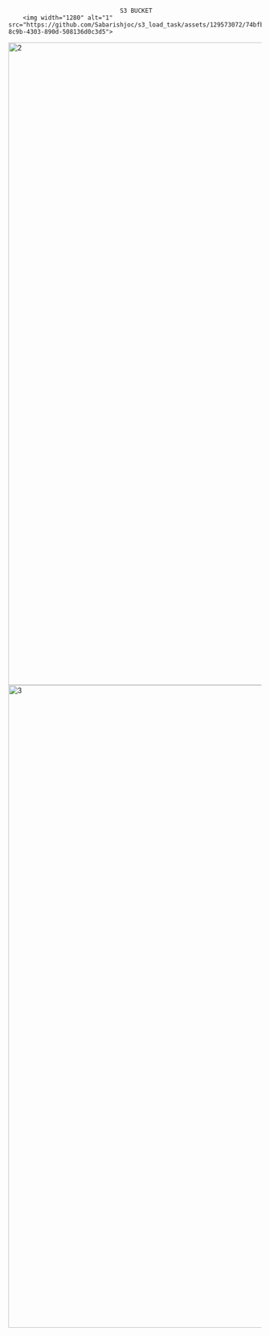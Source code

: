                                    S3 BUCKET
        <img width="1280" alt="1" src="https://github.com/Sabarishjoc/s3_load_task/assets/129573072/74bfbe83-8c9b-4303-890d-508136d0c3d5">
<img width="1280" alt="2" src="https://github.com/Sabarishjoc/s3_load_task/assets/129573072/acef9218-8fdb-4d37-8898-68f8712458f5">
<img width="1280" alt="3" src="https://github.com/Sabarishjoc/s3_load_task/assets/129573072/c81a4178-9440-4d11-a64e-d459557004a1">

